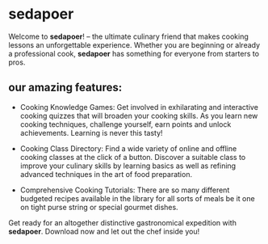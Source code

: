 # sedapoer

Welcome to **sedapoer**! – the ultimate culinary friend that makes cooking lessons an unforgettable experience. Whether you are beginning or already a professional cook, **sedapoer** has something for everyone from starters to pros.

## our amazing features:

- Cooking Knowledge Games: Get involved in exhilarating and interactive cooking quizzes that will broaden your cooking skills. As you learn new cooking techniques, challenge yourself, earn points and unlock achievements. Learning is never this tasty!

- Cooking Class Directory: Find a wide variety of online and offline cooking classes at the click of a button. Discover a suitable class to improve your culinary skills by learning basics as well as refining advanced techniques in the art of food preparation.

- Comprehensive Cooking Tutorials: There are so many different budgeted recipes available in the library for all sorts of meals be it one on tight purse string or special gourmet dishes.

Get ready for an altogether distinctive gastronomical expedition with **sedapoer**. Download now and let out the chef inside you!
